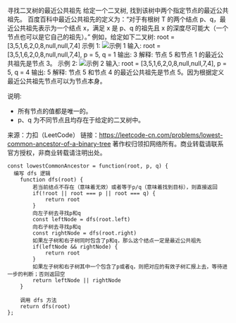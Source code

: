 <!--
 * @Date: 2020-11-04 09:30:27
 * @LastEditors: hanjiawang
 * @LastEditTime: 2021-04-20 07:20:53
-->
寻找二叉树的最近公共祖先
给定一个二叉树, 找到该树中两个指定节点的最近公共祖先。
百度百科中最近公共祖先的定义为：“对于有根树 T 的两个结点 p、q，最近公共祖先表示为一个结点 x，满足 x 是 p、q 的祖先且 x 的深度尽可能大（一个节点也可以是它自己的祖先）。”
例如，给定如下二叉树:  root = [3,5,1,6,2,0,8,null,null,7,4]
示例 1:
![示例 1](https://assets.leetcode.com/uploads/2018/12/14/binarytree.png)
输入: root = [3,5,1,6,2,0,8,null,null,7,4], p = 5, q = 1
输出: 3
解释: 节点 5 和节点 1 的最近公共祖先是节点 3。
示例  2:
![示例 2](https://assets.leetcode.com/uploads/2018/12/14/binarytree.png)
输入: root = [3,5,1,6,2,0,8,null,null,7,4], p = 5, q = 4
输出: 5
解释: 节点 5 和节点 4 的最近公共祖先是节点 5。因为根据定义最近公共祖先节点可以为节点本身。

说明:
- 所有节点的值都是唯一的。
- p、q 为不同节点且均存在于给定的二叉树中。

来源：力扣（LeetCode）
链接：https://leetcode-cn.com/problems/lowest-common-ancestor-of-a-binary-tree
著作权归领扣网络所有。商业转载请联系官方授权，非商业转载请注明出处。

```
const lowestCommonAncestor = function(root, p, q) {
  编写 dfs 逻辑
    function dfs(root) {
        若当前结点不存在（意味着无效）或者等于p/q（意味着找到目标），则直接返回
        if(!root || root === p || root === q) {
            return root 
        }
        向左子树去寻找p和q
        const leftNode = dfs(root.left)  
        向右子树去寻找p和q
        const rightNode = dfs(root.right)  
        如果左子树和右子树同时包含了p和q，那么这个结点一定是最近公共祖先
        if(leftNode && rightNode) {
            return root 
        } 
        如果左子树和右子树其中一个包含了p或者q，则把对应的有效子树汇报上去，等待进一步的判断；否则返回空
        return leftNode || rightNode
    } 

    调用 dfs 方法 
    return dfs(root)  
};
```